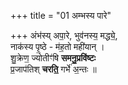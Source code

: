 +++
title = "01 अम्भस्य पारे"

+++
अंभ॑स्य् अपा॒रे, भुव॑नस्य॒ मद्ध्ये॒,  
नाक॑स्य पृ॒ष्ठे - म॑ह॒तो मही॑यान् ।  
शु॒क्रेण॒ ज्योतीꣳ॑षि **समनु॒प्रवि॑ष्टः**  
प्र॒जाप॑तिश् **चरति॒**  गर्भे॑ अ॒न्तः ॥